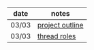 | date  | notes                                     |
| ----- | ----------------------------------------- |
| 03/03 | [project outline](docs/project_outline.md)|
| 03/03 | [thread roles](docs/role_specification.md)|
